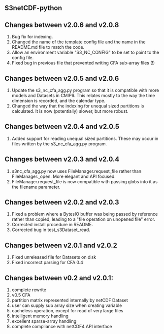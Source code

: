 S3netCDF-python
---------------

Changes between v2.0.6 and v2.0.8
---------------------------------
1. Bug fix for indexing.
2. Changed the name of the template config file and the name in the README.md file to match the code.
3. Allow an environment variable "S3_NC_CONFIG" to be set to point to the config file.
4. Fixed bug in previous file that prevented writing CFA sub-array files (!)

Changes between v2.0.5 and v2.0.6
---------------------------------
1. Update the s3_nc_cfa_agg.py program so that it is compatible with more models and Datasets in CMIP6.  This relates mostly to the way the time dimension is recorded, and the calendar type.
2. Changed the way that the indexing for unequal sized partitions is calculated.  It is now (potentially) slower, but more robust.

Changes between v2.0.4 and v2.0.5
---------------------------------
1. Added support for reading unequal sized partitions.  These may occur in files written by the s3_nc_cfa_agg.py program.

Changes between v2.0.3 and v2.0.4
---------------------------------
1. s3nc_cfa_agg.py now uses FileManager.request_file rather than FileManager._open.  More elegant and API focused.
2. FileManager.request_file is now compatible with passing globs into it as the filename parameter.

Changes between v2.0.2 and v2.0.3
---------------------------------
1. Fixed a problem where a BytesIO buffer was being passed by reference rather than copied, leading to a "file operation on unopened file" error.
2. Corrected install procedure in README.
3. Corrected bug in test_s3Dataset_read.

Changes between v2.0.1 and v2.0.2
---------------------------------
1. Fixed unreleased file for Datasets on disk
2. Fixed incorrect parsing for CFA 0.4

Changes between v0.2 and v2.0.1:
--------------------------------
1. complete rewrite
2. v0.5 CFA
3. partition matrix represented internally by netCDF Dataset
4. user can supply sub array size when creating variable
5. cacheless operation, except for read of very large files
6. intelligent memory handling
7. excellent sparse-array handling
8. complete compliance with netCDF4 API interface
